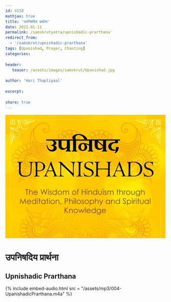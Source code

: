 ```yaml
---    
id: 4158    
mathjax: true    
title: 'उपनिषदिय प्रार्थना'    
date: 2021-01-11    
permalink: /samskrutyatra/upnishadic-prarthana'
redirect_from: 
  - '/samskrut/upnishadic-prarthana'
tags: [Upanishad, Prayer, Chanting]    
categories:    
    
header:    
   teaser: /assets/images/samskrut/Upanishad.jpg    
    
author: 'Hari Thapliyaal'    
    
excerpt:    
    
share: true    
---    
```

    
![](/assets/images/samskrut/Upanishad.jpg)    
    
# उपनिषदिय प्रार्थना    
## Upnishadic Prarthana    
    
{% include embed-audio.html src = "/assets/mp3/004-UpanishadicPrarthana.m4a" %}     
    
